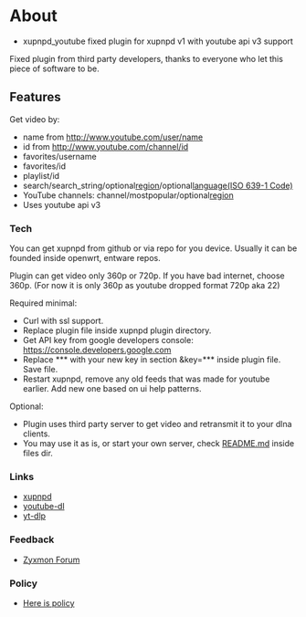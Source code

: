 # About
*  xupnpd_youtube fixed plugin for xupnpd v1 with youtube api v3 support

Fixed plugin from third party developers, thanks to everyone who let this piece of software to be.
  

## Features

  Get video by:
  - name from http://www.youtube.com/user/name 
  - id from http://www.youtube.com/channel/id
  - favorites/username 
  - favorites/id
  - playlist/id
  - search/search_string/optional[region](https://www.iso.org/iso-3166-country-codes.html)/optional[language(ISO 639-1 Code)](http://www.loc.gov/standards/iso639-2/php/code_list.php)
  - YouTube channels: channel/mostpopular/optional[region](https://www.iso.org/iso-3166-country-codes.html)
  - Uses youtube api v3

  
### Tech

  You can get xupnpd from github or via repo for you device. Usually it can be founded inside openwrt, entware repos.
  
  Plugin can get video only 360p or 720p. If you have bad internet, choose 360p. (For now it is only 360p as youtube dropped format 720p aka 22)

  Required minimal: 
   - Curl with ssl support.
   - Replace plugin file inside xupnpd plugin directory.
   - Get API key from google developers console: https://console.developers.google.com
   - Replace *** with your new key in section &key=*** inside plugin file. Save file.
   - Restart xupnpd, remove any old feeds that was made for youtube earlier. Add new one based on ui help patterns.

  Optional:
   - Plugin uses third party server to get video and retransmit it to your dlna clients.
   - You may use it as is, or start your own server, check [README.md](https://github.com/mesb1/xupnpd_youtube/blob/master/files/README.md) inside files dir.

### Links

  - [xupnpd](https://github.com/clark15b/xupnpd)
  - [youtube-dl](http://yt-dl.org/)
  - [yt-dlp](https://github.com/yt-dlp/yt-dlp)
  

### Feedback

  - [Zyxmon Forum](http://forums.zyxmon.org/viewtopic.php?f=5&t=31)
  
  
### Policy

  - [Here is policy](https://github.com/mesb1/xupnpd_youtube/blob/master/POLICY.md)
 


